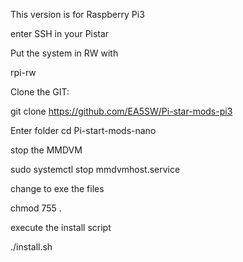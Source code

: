 This version is for Raspberry Pi3

enter SSH in your Pistar

Put the system in RW with

rpi-rw

Clone the GIT:

git clone https://github.com/EA5SW/Pi-star-mods-pi3

Enter folder cd Pi-start-mods-nano

stop the MMDVM

sudo systemctl stop mmdvmhost.service

change to exe the files

chmod 755 .

execute the install script

./install.sh
